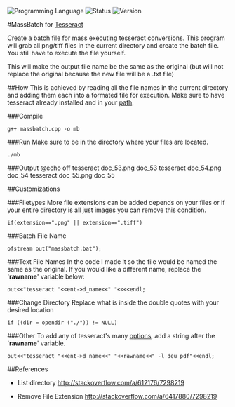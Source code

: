 <!-- using shields.io for status buttons -->
![Programming Language](https://img.shields.io/badge/Language-C++-black.svg)
![Status](https://img.shields.io/badge/Status-Passing-green.svg)
![Version](https://img.shields.io/badge/Version-1.0-blue.svg)

#MassBatch for [Tesseract](https://github.com/tesseract-ocr/tesseract)

Create a batch file for mass executing tesseract conversions. This program will grab all png/tiff files in the current directory and create the batch file. You still have to execute the file yourself.

This will make the output file name be the same as the original (but will not replace the original because the new file will be a .txt file)

##How
This is achieved by reading all the file names in the current directory and adding them each into a formated file for execution. Make sure to have tesseract already installed and in your [path](https://www.google.com/search?q=add+directory+to+path+windows). 

###Compile

	g++ massbatch.cpp -o mb
	
###Run
Make sure to be in the directory where your files are located.
	
	./mb
	
###Output
	@echo off
	tesseract doc_53.png doc_53
	tesseract doc_54.png doc_54
	tesseract doc_55.png doc_55
	
##Customizations

###Filetypes
More file extensions can be added depends on your files or if your entire directory is all just images you can remove this condition.

	if(extension==".png" || extension==".tiff")
		
###Batch File Name

	ofstream out("massbatch.bat");
	
###Text File Names
In the code I made it so the file would be named the same as the original. If you would like a different name, replace the '**rawname**' variable below:

	out<<"tesseract "<<ent->d_name<<" "<<<<endl;
	
###Change Directory
Replace what is inside the double quotes with your desired location

	if ((dir = opendir ("./")) != NULL)
	
###Other
To add any of tesseract's many [options](https://github.com/tesseract-ocr/tesseract/wiki#running-tesseract), add a string after the '**rawname**' variable.

	out<<"tesseract "<<ent->d_name<<" "<<rawname<<" -l deu pdf"<<endl;
	
##References
* List directory
http://stackoverflow.com/a/612176/7298219

* Remove File Extension
http://stackoverflow.com/a/6417880/7298219